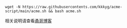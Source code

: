 
```
wget -N https://raw.githubusercontents.com/kkkyg/acme-script/main/acme.sh && bash acme.sh
```

相关说明请查看[甬哥博客](https://kkkyg.blogspot.com/2022/03/githubacmeshssltlseccwarp.html)



